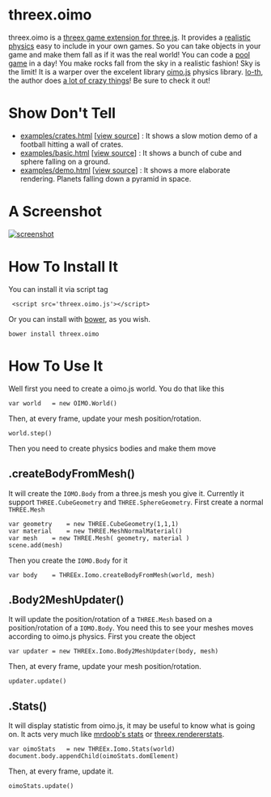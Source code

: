 threex.oimo
===========
threex.oimo is a [threex game extension for three.js](http://www.threejsgames.com/extensions/). It provides a [realistic physics](http://en.wikipedia.org/wiki/Game_physics) easy to include in your own games. So you can take objects in your game and make them fall as if it was the real world! You can code a [pool game](http://en.wikipedia.org/wiki/Pool_\(cue_sports\)) in a day!
You make rocks fall from the sky in a realistic fashion! Sky is the limit!
It is a warper over the excelent library [oimo.js](https://github.com/lo-th/Oimo.js) physics library. [lo-th](https://plus.google.com/114170447432405103307/posts), the author does [a lot of crazy things](http://3dflashlo.wordpress.com/)! Be sure to check it out!


Show Don't Tell
===============
* [examples/crates.html](http://jeromeetienne.github.io/threex.oimo/examples/crates.html)
\[[view source](https://github.com/jeromeetienne/threex.oimo/blob/master/examples/crates.html)\] :
It shows a slow motion demo of a football hitting a wall of crates.
* [examples/basic.html](http://jeromeetienne.github.io/threex.oimo/examples/basic.html)
\[[view source](https://github.com/jeromeetienne/threex.oimo/blob/master/examples/basic.html)\] :
It shows a bunch of cube and sphere falling on a ground.
* [examples/demo.html](http://jeromeetienne.github.io/threex.oimo/examples/demo.html)
\[[view source](https://github.com/jeromeetienne/threex.oimo/blob/master/examples/demo.html)\] :
It shows a more elaborate rendering. Planets falling down a pyramid in space.

A Screenshot
============
[![screenshot](https://raw.githubusercontent.com/jeromeetienne/threex.oimo/master/examples/images/screenshot-threex-oimo-512x512.jpg)](http://jeromeetienne.github.io/threex.oimo/examples/demo.html)


How To Install It
=================

You can install it via script tag

```
 <script src='threex.oimo.js'></script>
```

Or you can install with [bower](http://bower.io/), as you wish.

```
bower install threex.oimo
```

How To Use It
=============

Well first you need to create a oimo.js world. You do that like this

```
var world	= new OIMO.World()
```

Then, at every frame, update your mesh position/rotation.

```
world.step()
```

Then you need to create physics bodies and make them move

## .createBodyFromMesh()

It will create the ```IOMO.Body``` from a three.js mesh you give it. 
Currently it support ```THREE.CubeGeometry``` and ```THREE.SphereGeometry```. First create a normal ```THREE.Mesh```

```
var geometry	= new THREE.CubeGeometry(1,1,1)
var material	= new THREE.MeshNormalMaterial()
var mesh	= new THREE.Mesh( geometry, material )
scene.add(mesh)
```

Then you create the ```IOMO.Body``` for it

```	
var body	= THREEx.Iomo.createBodyFromMesh(world, mesh)
```

## .Body2MeshUpdater()

It will update the position/rotation of a ```THREE.Mesh``` 
based on a position/rotation of a ```IOMO.Body```. You need
this to see your meshes moves according to oimo.js physics.
First you create the object

```
var updater	= new THREEx.Iomo.Body2MeshUpdater(body, mesh)
```

Then, at every frame, update your mesh position/rotation.

```
updater.update()
```


## .Stats()

It will display statistic from oimo.js, it may be useful to know what is going on.
It acts very much like 
[mrdoob's stats]()
or 
[threex.rendererstats]().

```
var oimoStats	= new THREEx.Iomo.Stats(world)
document.body.appendChild(oimoStats.domElement)
```

Then, at every frame, update it.

```
oimoStats.update()
```
